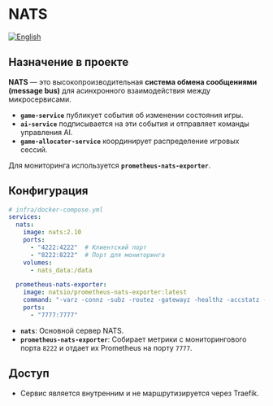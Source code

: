 # NATS
[![English](https://img.shields.io/badge/lang-English-blue.svg)](../../../en/infra/nats/index.md)

## Назначение в проекте

**NATS** — это высокопроизводительная **система обмена сообщениями (message bus)** для асинхронного взаимодействия между микросервисами.

-   **`game-service`** публикует события об изменении состояния игры.
-   **`ai-service`** подписывается на эти события и отправляет команды управления AI.
-   **`game-allocator-service`** координирует распределение игровых сессий.

Для мониторинга используется **`prometheus-nats-exporter`**.

## Конфигурация

```yaml
# infra/docker-compose.yml
services:
  nats:
    image: nats:2.10
    ports:
      - "4222:4222"  # Клиентский порт
      - "8222:8222"  # Порт для мониторинга
    volumes:
      - nats_data:/data

  prometheus-nats-exporter:
    image: natsio/prometheus-nats-exporter:latest
    command: "-varz -connz -subz -routez -gatewayz -healthz -accstatz -leafz -jsz=all http://nats:8222"
    ports:
      - "7777:7777"
```

-   **`nats`**: Основной сервер NATS.
-   **`prometheus-nats-exporter`**: Собирает метрики с мониторингового порта `8222` и отдает их Prometheus на порту `7777`.

## Доступ

-   Сервис является внутренним и не маршрутизируется через Traefik.
